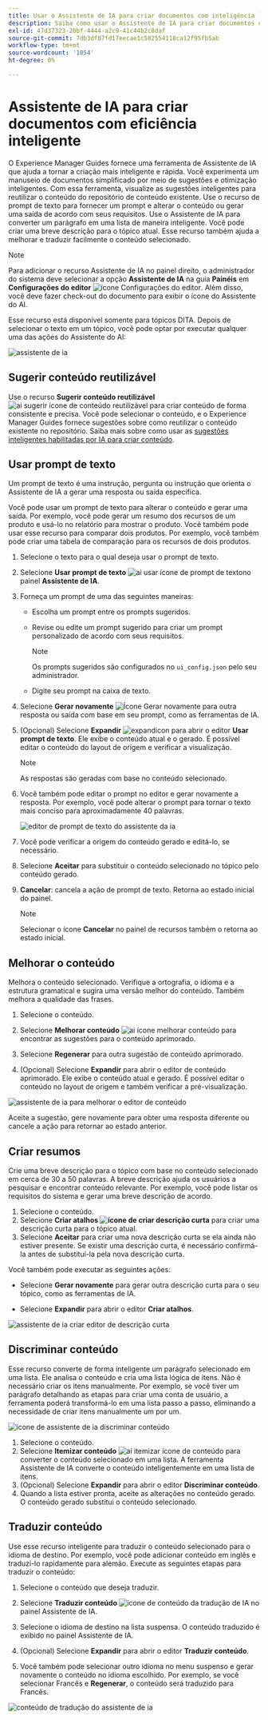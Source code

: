 ```yaml
---
title: Usar o Assistente de IA para criar documentos com inteligência `
description: Saiba como usar o Assistente de IA para criar documentos com eficiência inteligente no Editor da Web.
exl-id: 47d37323-20bf-4444-a2c9-41c44b2c8daf
source-git-commit: 7db3df07fd17eecae1c502554118ca12f95fb5ab
workflow-type: tm+mt
source-wordcount: '1054'
ht-degree: 0%

---
```


# Assistente de IA para criar documentos com eficiência inteligente

O Experience Manager Guides fornece uma ferramenta de Assistente de IA que ajuda a tornar a criação mais inteligente e rápida. Você experimenta um manuseio de documentos simplificado por meio de sugestões e otimização inteligentes. Com essa ferramenta, visualize as sugestões inteligentes para reutilizar o conteúdo do repositório de conteúdo existente. Use o recurso de prompt de texto para fornecer um prompt e alterar o conteúdo ou gerar uma saída de acordo com seus requisitos. Use o Assistente de IA para converter um parágrafo em uma lista de maneira inteligente. Você pode criar uma breve descrição para o tópico atual. Esse recurso também ajuda a melhorar e traduzir facilmente o conteúdo selecionado.


>[!NOTE]
>
> Para adicionar o recurso Assistente de IA no painel direito, o administrador do sistema deve selecionar a opção **Assistente de IA** na guia **Painéis** em **Configurações do editor** ![ícone Configurações do editor](./images/editor_settings_icon.svg).
> Além disso, você deve fazer check-out do documento para exibir o ícone do Assistente do AI.

Esse recurso está disponível somente para tópicos DITA. Depois de selecionar o texto em um tópico, você pode optar por executar qualquer uma das ações do Assistente do AI:

![assistente de ia](./images/ai-assistant-panel.png)



## Sugerir conteúdo reutilizável


Use o recurso **Sugerir conteúdo reutilizável** ![ai sugerir ícone de conteúdo reutilizável ](./images/ai-suggest-reusable-content-icon.svg) para criar conteúdo de forma consistente e precisa. Você pode selecionar o conteúdo, e o Experience Manager Guides fornece sugestões sobre como reutilizar o conteúdo existente no repositório.
Saiba mais sobre como usar as [sugestões inteligentes habilitadas por IA para criar conteúdo](authoring-ai-based-smart-suggestions.md).





## Usar prompt de texto


Um prompt de texto é uma instrução, pergunta ou instrução que orienta o Assistente de IA a gerar uma resposta ou saída específica.

Você pode usar um prompt de texto para alterar o conteúdo e gerar uma saída.  Por exemplo, você pode gerar um resumo dos recursos de um produto e usá-lo no relatório para mostrar o produto. Você também pode usar esse recurso para comparar dois produtos. Por exemplo, você também pode criar uma tabela de comparação para os recursos de dois produtos.


1. Selecione o texto para o qual deseja usar o prompt de texto.
1. Selecione **Usar prompt de texto** ![ai usar ícone de prompt de texto](./images/ai-use-text-prompt.svg)no painel **Assistente de IA**.
1. Forneça um prompt de uma das seguintes maneiras:

   - Escolha um prompt entre os prompts sugeridos.
   - Revise ou edite um prompt sugerido para criar um prompt personalizado de acordo com seus requisitos.

     >[!NOTE]
     >
     > Os prompts sugeridos são configurados no `ui_config.json` pelo seu administrador.

   - Digite seu prompt na caixa de texto.


1. Selecione **Gerar novamente** ![Ícone Gerar novamente](./images/refresh-icon.svg) para outra resposta ou saída com base em seu prompt, como as ferramentas de IA.

1. (Opcional) Selecione **Expandir** ![expandicon](./images/expand-icon.svg) para abrir o editor **Usar prompt de texto**. Ele exibe o conteúdo atual e o gerado. É possível editar o conteúdo do layout de origem e verificar a visualização.


   >[!NOTE]
   >
   > As respostas são geradas com base no conteúdo selecionado.



1. Você também pode editar o prompt no editor e gerar novamente a resposta. Por exemplo, você pode alterar o prompt para tornar o texto mais conciso para aproximadamente 40 palavras.

   ![editor de prompt de texto do assistente da ia](./images/ai-assisstant-text-prompt.png)

1. Você pode verificar a origem do conteúdo gerado e editá-lo, se necessário.

1. Selecione **Aceitar** para substituir o conteúdo selecionado no tópico pelo conteúdo gerado.
1. **Cancelar**: cancela a ação de prompt de texto. Retorna ao estado inicial do painel.

   >[!NOTE]
   >
   > Selecionar o ícone **Cancelar** no painel de recursos também o retorna ao estado inicial.

## Melhorar o conteúdo


Melhora o conteúdo selecionado. Verifique a ortografia, o idioma e a estrutura gramatical e sugira uma versão melhor do conteúdo. Também melhora a qualidade das frases.

1. Selecione o conteúdo.
1. Selecione **Melhorar conteúdo** ![ai ícone melhorar conteúdo](./images/ai-improve-icon.svg) para encontrar as sugestões para o conteúdo aprimorado.
1. Selecione **Regenerar** para outra sugestão de conteúdo aprimorado.

1. (Opcional) Selecione **Expandir** para abrir o editor de conteúdo aprimorado. Ele exibe o conteúdo atual e gerado. É possível editar o conteúdo no layout de origem e também verificar a pré-visualização.



![assistente de ia para melhorar o editor de conteúdo](./images/ai-assisstant-improve-content.png)

Aceite a sugestão, gere novamente para obter uma resposta diferente ou cancele a ação para retornar ao estado anterior.





## Criar resumos

Crie uma breve descrição para o tópico com base no conteúdo selecionado em cerca de 30 a 50 palavras. A breve descrição ajuda os usuários a pesquisar e encontrar conteúdo relevante.
Por exemplo, você pode listar os requisitos do sistema e gerar uma breve descrição de acordo.



1. Selecione o conteúdo.
1. Selecione **Criar atalhos ![ícone de criar descrição curta](./images/ai-create-shortdesc-icon.svg)** para criar uma descrição curta para o tópico atual.
1. Selecione **Aceitar** para criar uma nova descrição curta se ela ainda não estiver presente. Se existir uma descrição curta, é necessário confirmá-la antes de substituí-la pela nova descrição curta.

Você também pode executar as seguintes ações:
- Selecione **Gerar novamente** para gerar outra descrição curta para o seu tópico, como as ferramentas de IA.

- Selecione **Expandir** para abrir o editor **Criar atalhos**.

![assistente de ia criar editor de descrição curta](./images/ai-assistant-create-short-desc.png)




## Discriminar conteúdo

Esse recurso converte de forma inteligente um parágrafo selecionado em uma lista.  Ele analisa o conteúdo e cria uma lista lógica de itens. Não é necessário criar os itens manualmente. Por exemplo, se você tiver um parágrafo detalhando as etapas para criar uma conta de usuário, a ferramenta poderá transformá-lo em uma lista passo a passo, eliminando a necessidade de criar itens manualmente um por um.

![ícone de assistente de ia discriminar conteúdo](./images/ai-assisstant-itemise-content.png)



1. Selecione o conteúdo.
1. Selecione **Itemizar conteúdo** ![ai itemizar ícone de conteúdo](./images/ai-itemize-icon.svg) para converter o conteúdo selecionado em uma lista.
A ferramenta Assistente de IA converte o conteúdo inteligentemente em uma lista de itens.
1. (Opcional) Selecione **Expandir** para abrir o editor **Discriminar conteúdo**.
1. Quando a lista estiver pronta, aceite as alterações no conteúdo gerado. O conteúdo gerado substitui o conteúdo selecionado.



## Traduzir conteúdo

Use esse recurso inteligente para traduzir o conteúdo selecionado para o idioma de destino. Por exemplo, você pode adicionar conteúdo em inglês e traduzi-lo rapidamente para alemão.
Execute as seguintes etapas para traduzir o conteúdo:

1. Selecione o conteúdo que deseja traduzir.
1. Selecione **Traduzir conteúdo** ![ícone de conteúdo da tradução de IA](./images/ai-translate-content-icon.svg) no painel Assistente de IA.
1. Selecione o idioma de destino na lista suspensa. O conteúdo traduzido é exibido no painel Assistente de IA.

1. (Opcional) Selecione **Expandir** para abrir o editor **Traduzir conteúdo**.
1. Você também pode selecionar outro idioma no menu suspenso e gerar novamente o conteúdo no idioma escolhido. Por exemplo, se você selecionar Francês e **Regenerar**, o conteúdo será traduzido para Francês.

![conteúdo de tradução do assistente de ia](./images/ai-assisstant-translate-content.png)
